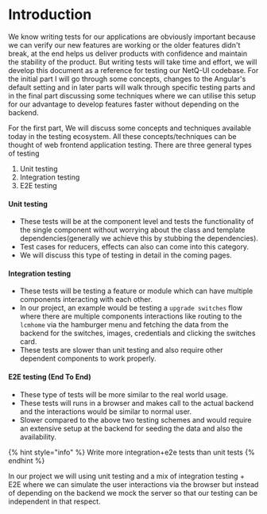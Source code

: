 # Introduction

We know writing tests for our applications are obviously important because we can verify our new features are working or the older features didn't break, at the end helps us deliver products with confidence and maintain the stability of the product. But writing tests will take time and effort, we will develop this document as a reference for testing our NetQ-UI codebase. For the initial part I will go through some concepts,  changes to the Angular's default setting  and in later parts will walk through specific testing parts and in the final part discussing some techniques where we can utilise this setup for our advantage to develop features faster without depending on the backend. 

For the first part, We will discuss some concepts and techniques available today in the testing ecosystem. All these concepts/techniques can be thought of web frontend application testing. There are three general types of testing 

1. Unit testing
2. Integration testing
3. E2E testing 

#### Unit testing

* These tests will be at the component level and tests the functionality of the single component without worrying about the class and template dependencies\(generally we achieve this by stubbing the dependencies\).
* Test cases for reducers, effects can also can come into this category.
* We will discuss this type of testing in detail in the coming pages.

#### Integration testing

* These tests will be testing a feature or module which can have multiple components interacting with each other. 
* In our project, an example would be testing a `upgrade switches` flow where there are multiple  components interactions like routing to the `lcmhome` via the hamburger menu and fetching the data from the backend for the switches, images, credentials and clicking the switches card.
* These tests are slower than unit testing and also require other dependent components to work properly.

#### E2E testing \(End To End\)

* These type of tests will be more similar to the real world usage.
* These tests will runs in a browser and makes call to the actual backend and the interactions would be similar to normal user.
* Slower compared to the above two testing schemes and would require an extensive setup at the backend for seeding the data and also the availability.

{% hint style="info" %}
Write more integration+e2e tests than unit tests
{% endhint %}

In our project we will using unit testing and a mix of integration testing + E2E where we can simulate the user interactions via the browser but instead of depending on the backend we mock the server so that our testing can be independent in that respect.

